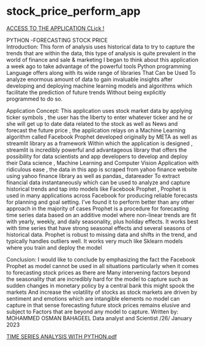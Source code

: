 # stock_price_perform_app
[ACCESS TO THE APPLICATION CLick !](https://datascientist88-stock-price-perform-app-finance-ayxtp0.streamlit.app/)

 PYTHON -FORECASTING STOCK PRICE  
Introduction:
This form of analysis uses historical data to try to capture the trends that are within the data, this type of analysis is quite prevalent in the world of finance and sale & marketing I began to think about this application a week ago to take advantage of the powerful tools Python programming Language offers along with its wide range of libraries That Can be Used To analyze enormous amount of data to gain invaluable insights after developing and deploying machine learning models and algorithms which facilitate the prediction of future trends Without being explicitly programmed to do so.


Application Concept:
This application uses stock market data by applying ticker symbols , the user has the liberty to enter whatever ticker and he or she will get up to date data related to the stock  as well as News and forecast the future price , the application relays on a Machine Learning algorithm called Facebook Prophet developed originally by META as well as streamlit library  as  a framework Within which the application is designed , streamlit is incredibly powerful and advantageous library that offers the possibility for data scientists and app developers to develop and deploy their Data science , Machine Learning and Computer Vision Application with ridiculous ease , the data in this app is scraped from yahoo finance website using yahoo finance library as well as pandas_ datareader To extract financial data instantaneously which can be used  to analyze and capture historical trends and tap into models like Facebook Prophet , Prophet is used in many applications across Facebook for producing reliable forecasts for planning and goal setting. I've found it to perform better than any other approach in the majority of cases
Prophet is a procedure for forecasting time series data based on an additive model where non-linear trends are fit with yearly, weekly, and daily seasonality, plus holiday effects. It works best with time series that have strong seasonal effects and several seasons of historical data. 
Prophet is robust to missing data and shifts in the trend, and typically handles outliers well. It works very much like Sklearn models where you train and deploy the model 

Conclusion:
I would like to conclude by emphasizing the fact the Facebook Prophet as model cannot be used in all situations particularly when it comes to forecasting stock prices as there are Many intervening factors beyond the seasonality that are incredibly hard for the model to capture such as sudden changes in monetary policy by a central bank this might spook the markets And increase the volatility of stocks as stock markets are driven by sentiment and emotions  which are intangible elements no model can capture in that sense forecasting future stock prices remains elusive and subject to Factors that are beyond any model to capture.
Written by: MOHAMMED OSMAN BAHAGEEL 
Data analyst and Scientist /26/ January 2023  
 
 [TIME SERIES ANALYSIS WITH PYTHON.pdf](https://github.com/Datascientist88/stock_price_perform_app/files/10506949/TIME.SERIES.ANALYSIS.WITH.PYTHON.pdf)
